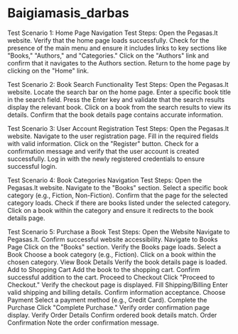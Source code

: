 # Baigiamasis_darbas

Test Scenario 1: Home Page Navigation
Test Steps:
Open the Pegasas.lt website.
Verify that the home page loads successfully.
Check for the presence of the main menu and ensure it includes links to key sections like "Books," "Authors," and "Categories."
Click on the "Authors" link and confirm that it navigates to the Authors section.
Return to the home page by clicking on the "Home" link.

Test Scenario 2: Book Search Functionality
Test Steps:
Open the Pegasas.lt website.
Locate the search bar on the home page.
Enter a specific book title in the search field.
Press the Enter key and validate that the search results display the relevant book.
Click on a book from the search results to view its details.
Confirm that the book details page contains accurate information.

Test Scenario 3: User Account Registration
Test Steps:
Open the Pegasas.lt website.
Navigate to the user registration page.
Fill in the required fields with valid information.
Click on the "Register" button.
Check for a confirmation message and verify that the user account is created successfully.
Log in with the newly registered credentials to ensure successful login.

Test Scenario 4: Book Categories Navigation
Test Steps:
Open the Pegasas.lt website.
Navigate to the "Books" section.
Select a specific book category (e.g., Fiction, Non-Fiction).
Confirm that the page for the selected category loads.
Check if there are books listed under the selected category.
Click on a book within the category and ensure it redirects to the book details page.

Test Scenario 5: Purchase a Book
Test Steps:
Open the Website
Navigate to Pegasas.lt.
Confirm successful website accessibility.
Navigate to Books Page
Click on the "Books" section.
Verify the Books page loads.
Select a Book
Choose a book category (e.g., Fiction).
Click on a book within the chosen category.
View Book Details
Verify the book details page is loaded.
Add to Shopping Cart
Add the book to the shopping cart.
Confirm successful addition to the cart.
Proceed to Checkout
Click "Proceed to Checkout."
Verify the checkout page is displayed.
Fill Shipping/Billing
Enter valid shipping and billing details.
Confirm information acceptance.
Choose Payment
Select a payment method (e.g., Credit Card).
Complete the Purchase
Click "Complete Purchase."
Verify order confirmation page display.
Verify Order Details
Confirm ordered book details match.
Order Confirmation
Note the order confirmation message.
